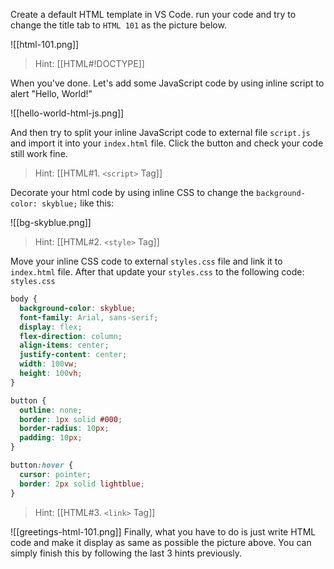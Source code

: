 Create a default HTML template in VS Code. run your code and try to change the title tab to `HTML 101` as the picture below.

![[html-101.png]]

>Hint: [[HTML#!DOCTYPE]]

When you've done. Let's add some JavaScript code by using inline script to alert "Hello, World!"

![[hello-world-html-js.png]]

And then try to split your inline JavaScript code to external file `script.js` and import it into your `index.html` file. Click the button and check your code still work fine.

>Hint: [[HTML#1. `<script>` Tag]]

Decorate your html code by using inline CSS to change the `background-color: skyblue;` like this:

![[bg-skyblue.png]]

>Hint: [[HTML#2. `<style>` Tag]]

Move your inline CSS code to external `styles.css` file and link it to `index.html` file. After that update your `styles.css` to the following code:
`styles.css`
```css
body {
  background-color: skyblue;
  font-family: Arial, sans-serif;
  display: flex;
  flex-direction: column;
  align-items: center;
  justify-content: center;
  width: 100vw;
  height: 100vh;
}

button {
  outline: none;
  border: 1px solid #000;
  border-radius: 10px;
  padding: 10px;
}

button:hover {
  cursor: pointer;
  border: 2px solid lightblue;
}
```

>Hint: [[HTML#3. `<link>` Tag]]

![[greetings-html-101.png]]
Finally, what you have to do is just write HTML code and make it display as same as possible the picture above. You can simply finish this by following the last 3 hints previously.
